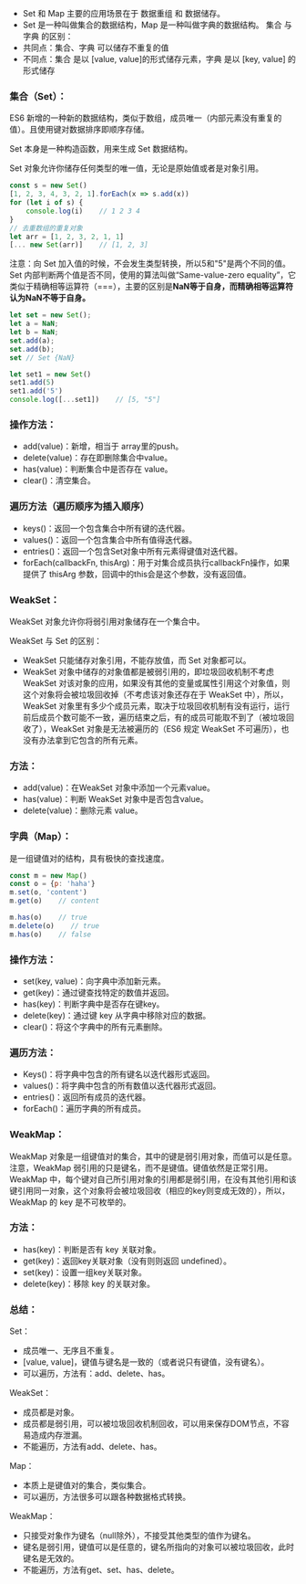 - Set 和 Map 主要的应用场景在于 数据重组 和 数据储存。
- Set 是一种叫做集合的数据结构，Map 是一种叫做字典的数据结构。
集合 与 字典 的区别：
- 共同点：集合、字典 可以储存不重复的值
- 不同点：集合 是以 [value, value]的形式储存元素，字典 是以 [key, value] 的形式储存
### 集合（Set）：
ES6 新增的一种新的数据结构，类似于数组，成员唯一（内部元素没有重复的值）。且使用键对数据排序即顺序存储。

Set 本身是一种构造函数，用来生成 Set 数据结构。

Set 对象允许你储存任何类型的唯一值，无论是原始值或者是对象引用。
```js
const s = new Set()
[1, 2, 3, 4, 3, 2, 1].forEach(x => s.add(x))
for (let i of s) {
    console.log(i)    // 1 2 3 4
}
// 去重数组的重复对象
let arr = [1, 2, 3, 2, 1, 1]
[... new Set(arr)]    // [1, 2, 3]
```
注意：向 Set 加入值的时候，不会发生类型转换，所以5和"5"是两个不同的值。Set 内部判断两个值是否不同，使用的算法叫做“Same-value-zero equality”，它类似于精确相等运算符（===），主要的区别是**NaN等于自身，而精确相等运算符认为NaN不等于自身。**
```js
let set = new Set();
let a = NaN;
let b = NaN;
set.add(a);
set.add(b);
set // Set {NaN}

let set1 = new Set()
set1.add(5)
set1.add('5')
console.log([...set1])    // [5, "5"]
```
### 操作方法：
- add(value)：新增，相当于 array里的push。
- delete(value)：存在即删除集合中value。
- has(value)：判断集合中是否存在 value。
- clear()：清空集合。
### 遍历方法（遍历顺序为插入顺序）
- keys()：返回一个包含集合中所有键的迭代器。
- values()：返回一个包含集合中所有值得迭代器。
- entries()：返回一个包含Set对象中所有元素得键值对迭代器。
- forEach(callbackFn, thisArg)：用于对集合成员执行callbackFn操作，如果提供了 thisArg 参数，回调中的this会是这个参数，没有返回值。
### WeakSet：
WeakSet 对象允许你将弱引用对象储存在一个集合中。

WeakSet 与 Set 的区别：
- WeakSet 只能储存对象引用，不能存放值，而 Set 对象都可以。
- WeakSet 对象中储存的对象值都是被弱引用的，即垃圾回收机制不考虑 WeakSet 对该对象的应用，如果没有其他的变量或属性引用这个对象值，则这个对象将会被垃圾回收掉（不考虑该对象还存在于 WeakSet 中），所以，WeakSet 对象里有多少个成员元素，取决于垃圾回收机制有没有运行，运行前后成员个数可能不一致，遍历结束之后，有的成员可能取不到了（被垃圾回收了），WeakSet 对象是无法被遍历的（ES6 规定 WeakSet 不可遍历），也没有办法拿到它包含的所有元素。
### 方法：
- add(value)：在WeakSet 对象中添加一个元素value。
- has(value)：判断 WeakSet 对象中是否包含value。
- delete(value)：删除元素 value。
### 字典（Map）：
是一组键值对的结构，具有极快的查找速度。
```js
const m = new Map()
const o = {p: 'haha'}
m.set(o, 'content')
m.get(o)    // content

m.has(o)    // true
m.delete(o)    // true
m.has(o)    // false
```
### 操作方法：
- set(key, value)：向字典中添加新元素。
- get(key)：通过键查找特定的数值并返回。
- has(key)：判断字典中是否存在键key。
- delete(key)：通过键 key 从字典中移除对应的数据。
- clear()：将这个字典中的所有元素删除。
### 遍历方法：
- Keys()：将字典中包含的所有键名以迭代器形式返回。
- values()：将字典中包含的所有数值以迭代器形式返回。
- entries()：返回所有成员的迭代器。
- forEach()：遍历字典的所有成员。
### WeakMap：
WeakMap 对象是一组键值对的集合，其中的键是弱引用对象，而值可以是任意。
注意，WeakMap 弱引用的只是键名，而不是键值。键值依然是正常引用。
WeakMap 中，每个键对自己所引用对象的引用都是弱引用，在没有其他引用和该键引用同一对象，这个对象将会被垃圾回收（相应的key则变成无效的），所以，WeakMap 的 key 是不可枚举的。
### 方法：
- has(key)：判断是否有 key 关联对象。
- get(key)：返回key关联对象（没有则则返回 undefined）。
- set(key)：设置一组key关联对象。
- delete(key)：移除 key 的关联对象。
### 总结：
Set：
- 成员唯一、无序且不重复。
- [value, value]，键值与键名是一致的（或者说只有键值，没有键名）。
- 可以遍历，方法有：add、delete、has。

WeakSet：
- 成员都是对象。
- 成员都是弱引用，可以被垃圾回收机制回收，可以用来保存DOM节点，不容易造成内存泄漏。
- 不能遍历，方法有add、delete、has。
  
Map：
- 本质上是键值对的集合，类似集合。
- 可以遍历，方法很多可以跟各种数据格式转换。
  
WeakMap：
- 只接受对象作为键名（null除外），不接受其他类型的值作为键名。
- 键名是弱引用，键值可以是任意的，键名所指向的对象可以被垃圾回收，此时键名是无效的。
- 不能遍历，方法有get、set、has、delete。